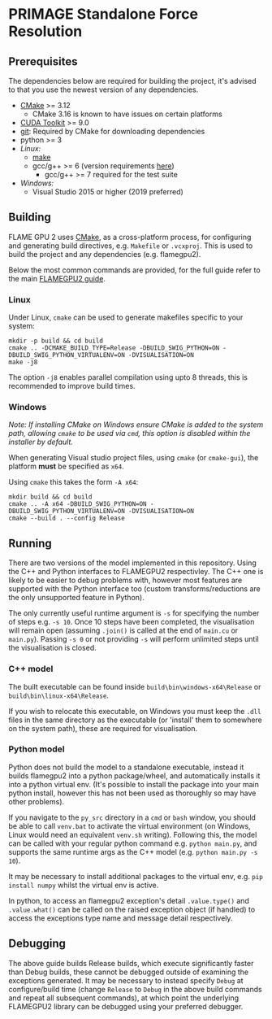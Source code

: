 # PRIMAGE Standalone Force Resolution

## Prerequisites

The dependencies below are required for building the project, it's advised to that you use the newest version of any dependencies.

* [CMake](https://cmake.org/) >= 3.12
  * CMake 3.16 is known to have issues on certain platforms
* [CUDA Toolkit](https://developer.nvidia.com/cuda-toolkit) >= 9.0
* [git](https://git-scm.com/): Required by CMake for downloading dependencies
* python >= 3
* *Linux:*
  * [make](https://www.gnu.org/software/make/)
  * gcc/g++ >= 6 (version requirements [here](https://docs.nvidia.com/cuda/cuda-installation-guide-linux/index.html#system-requirements))
      * gcc/g++ >= 7 required for the test suite 
* *Windows:*
  * Visual Studio 2015 or higher (2019 preferred)


## Building

FLAME GPU 2 uses [CMake](https://cmake.org/), as a cross-platform process, for configuring and generating build directives, e.g. `Makefile` or `.vcxproj`. This is used to build the project and any dependencies (e.g. flamegpu2).

Below the most common commands are provided, for the full guide refer to the main [FLAMEGPU2 guide](https://github.com/FLAMEGPU/FLAMEGPU2_dev/blob/master/README.md).

### Linux

Under Linux, `cmake` can be used to generate makefiles specific to your system:

```
mkdir -p build && cd build
cmake .. -DCMAKE_BUILD_TYPE=Release -DBUILD_SWIG_PYTHON=ON -DBUILD_SWIG_PYTHON_VIRTUALENV=ON -DVISUALISATION=ON
make -j8
```

The option `-j8` enables parallel compilation using upto 8 threads, this is recommended to improve build times.

### Windows

*Note: If installing CMake on Windows ensure CMake is added to the system path, allowing `cmake` to be used via `cmd`, this option is disabled within the installer by default.*

When generating Visual studio project files, using `cmake` (or `cmake-gui`), the platform **must** be specified as `x64`.

Using `cmake` this takes the form `-A x64`:

```
mkdir build && cd build
cmake .. -A x64 -DBUILD_SWIG_PYTHON=ON -DBUILD_SWIG_PYTHON_VIRTUALENV=ON -DVISUALISATION=ON
cmake --build . --config Release
```

## Running
There are two versions of the model implemented in this repository. Using the C++ and Python interfaces to FLAMEGPU2 respectivley. The C++ one is likely to be easier to debug problems with, however most features are supported with the Python interface too (custom transforms/reductions are the only unsupported feature in Python).

The only currently useful runtime argument is `-s` for specifying the number of steps e.g. `-s 10`. Once 10 steps have been completed, the visualisation will remain open (assuming `.join()` is called at the end of `main.cu` or `main.py`). Passing `-s 0` or not providing `-s` will perform unlimited steps until the visualisation is closed.

### C++ model
The built executable can be found inside `build\bin\windows-x64\Release` or `build\bin\linux-x64\Release`.

If you wish to relocate this executable, on Windows you must keep the `.dll` files in the same directory as the executable (or 'install' them to somewhere on the system path), these are required for visualisation.

### Python model
Python does not build the model to a standalone executable, instead it builds flamegpu2 into a python package/wheel, and automatically installs it into a python virtual env. (It's possible to install the package into your main python install, however this has not been used as thoroughly so may have other problems).

If you navigate to the `py_src` directory in a `cmd` or `bash` window, you should be able to call `venv.bat` to activate the virtual environment (on Windows, Linux would need an equivalent `venv.sh` writing). Following this, the model can be called with your regular python command e.g. `python main.py`, and supports the same runtime args as the C++ model (e.g. `python main.py -s 10`).

It may be necessary to install additional packages to the virtual env, e.g. `pip install numpy` whilst the virtual env is active.

In python, to access an flamegpu2 exception's detail `.value.type()` and `.value.what()` can be called on the raised exception object (if handled) to access the exceptions type name and message detail respectively.

## Debugging
The above guide builds Release builds, which execute significantly faster than Debug builds, these cannot be debugged outside of examining the exceptions generated. It may be necessary to instead specify `Debug` at configure/build time (change `Release` to `Debug` in the above build commands and repeat all subsequent commands), at which point the underlying FLAMEGPU2 library can be debugged using your preferred debugger.
